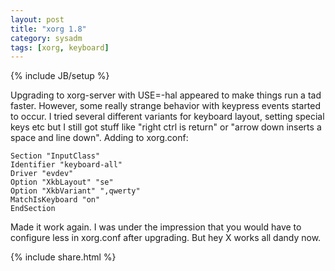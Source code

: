 ```yaml
---
layout: post
title: "xorg 1.8"
category: sysadm
tags: [xorg, keyboard]
---
```

{% include JB/setup %}

Upgrading to xorg-server with USE=-hal appeared to make things run a
tad faster.  However, some really strange behavior with keypress
events started to occur. I tried several different variants for
keyboard layout, setting special keys etc but I still got stuff like
"right ctrl is return" or "arrow down inserts a space and line
down". Adding to xorg.conf:


    Section "InputClass"
    Identifier "keyboard-all"
    Driver "evdev"
    Option "XkbLayout" "se"
    Option "XkbVariant" ",qwerty"
    MatchIsKeyboard "on"
    EndSection


Made it work again. I was under the impression that you would have to
configure less in xorg.conf after upgrading. But hey X works all dandy
now.

{% include share.html %}
